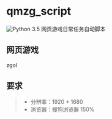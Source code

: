# qmzg_script
![Python 3.5](https://img.shields.io/badge/Python-3.5-brightgreen.svg)
网页游戏日常任务自动脚本

## 网页游戏
zgol

## 要求
> * 分辨率：1920 * 1680
> * 浏览器：搜狗浏览器 150%





